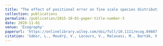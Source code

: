 ```yaml
---
title: "The effect of positional error on fine scale species distribution models increases for specialist species"
collection: publications
permalink: /publication/2015-10-01-paper-title-number-3
date: 2020-11-01
venue: 'Ecography'
paperurl: 'https://onlinelibrary.wiley.com/doi/full/10.1111/ecog.04687'
citation: 'Gábor, L., Moudrý, V., Lecours, V., Malavasi, M., Barták, V., Fogl, M., ... & Václavík, T. (2020). The effect of positional error on fine scale species distribution models increases for specialist species. Ecography, 43(2), 256-269.'
---
```

